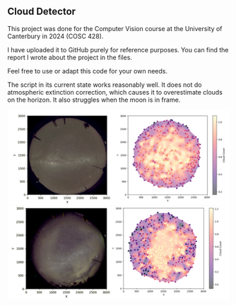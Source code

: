 ## Cloud Detector

This project was done for the Computer Vision course at the University of Canterbury in 2024 (COSC 428). 

I have uploaded it to GitHub purely for reference purposes. You can find the report I wrote about the project in the files. 

Feel free to use or adapt this code for your own needs. 

The script in its current state works reasonably well. It does not do atmospheric extinction correction, which causes it to overestimate clouds on the horizon. It also struggles when the moon is in frame. 

![Alt text](Outputs/ClearNightResult.png)
![Alt text](Outputs/CloudyNightResult.png)
